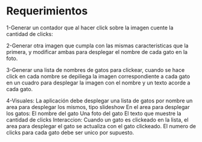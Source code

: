 # Requerimientos
1-Generar un contador que al hacer click sobre la imagen cuente la cantidad de clicks:

2-Generar otra imagen que cumpla con las mismas caracteristicas que la primera, y modificar ambas para desplegar el nombre de cada gato en la foto.

3-Generar una lista de nombres de gatos para clickear, cuando se hace click en cada nombre se depiliega la imagen correspondiente a cada gato en un cuadro para desplegar la imagen con el nombre y un texto acorde a cada gato. 

4-Visuales:
     La aplicación debe desplegar
           una lista de gatos por nombre
           un area para desplegar los mismos, tipo slideshow
     En el area para desplegar los gatos:
           El nombre del gato
           Una foto del gato
           El texto que muestre la cantidad de clicks
  Interaccion:
     Cuando un gato es clickeado en la lista, el area para desplegar el gato se actualiza con el gato clickeado.
     El numero de clicks para cada gato debe ser unico por supuesto.
     